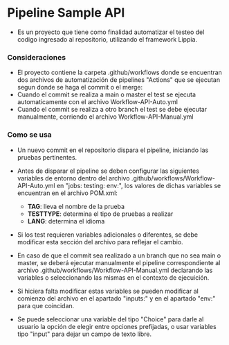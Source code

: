 # Pipeline Sample API

- Es un proyecto que tiene como finalidad automatizar el testeo del codigo ingresado al repositorio, utilizando el framework Lippia.

### Consideraciones
- El proyecto contiene la carpeta .github/workflows donde se encuentran dos archivos de automatización de pipelines "Actions" que se ejecutan segun donde se haga el commit o el merge:
- Cuando el commit se realiza a main o master el test se ejecuta automaticamente con el archivo Workflow-API-Auto.yml
- Cuando el commit se realiza a otro branch el test se debe ejecutar manualmente, corriendo el archivo Workflow-API-Manual.yml

### Como se usa
- Un nuevo commit en el repositorio dispara el pipeline, iniciando las pruebas pertinentes.

- Antes de disparar el pipeline se deben configurar las siguientes variables de entorno dentro del archivo .github/workflows/Workflow-API-Auto.yml en "jobs: testing: env:", los valores de dichas variables se encuentran en el archivo POM.xml:
  * **TAG**: lleva el nombre de la prueba
  * **TESTTYPE**:  determina el tipo de pruebas a realizar
  * **LANG**: determina el idioma

- Si los test requieren variables adicionales o diferentes, se debe modificar esta sección del archivo para reflejar el cambio.
- En caso de que el commit sea realizado a un branch que no sea main o master, se deberá ejecutar manualmente el pipeline correspondiente al archivo .github/workflows/Workflow-API-Manual.yml declarando las variables o seleccionando las mismas en el contexto de ejecuición.
- Si hiciera falta modificar estas variables se pueden modificar al comienzo del archivo en el apartado "inputs:" y en el apartado "env:" para que coincidan.

- Se puede seleccionar una variable del tipo "Choice" para darle al usuario la opción de elegir entre opciones prefijadas, o usar variables tipo "input" para dejar un campo de texto libre. 
